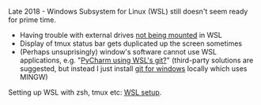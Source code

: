 Late 2018 - Windows Subsystem for Linux (WSL) still doesn't seem ready for prime time.

- Having trouble with external drives [not being mounted](https://github.com/Microsoft/WSL/issues/1131) in WSL
- Display of tmux status bar gets duplicated up the screen sometimes
- (Perhaps unsuprisingly) window's software cannot use WSL applications, e.g. "[PyCharm using WSL's git?](https://intellij-support.jetbrains.com/hc/en-us/community/posts/115000176290-Pycharm-using-WSL-s-git-)" (third-party solutions are suggested, but instead I just install [git for windows](https://github.com/Microsoft/WSL/issues/1131) locally which uses MINGW)

Setting up WSL with zsh, tmux etc: [WSL setup](https://jessicadeen.com/tech/microsoft/badass-terminal-fcu-wsl-edition-oh-my-zsh-powerlevel9k-tmux-and-more/).
